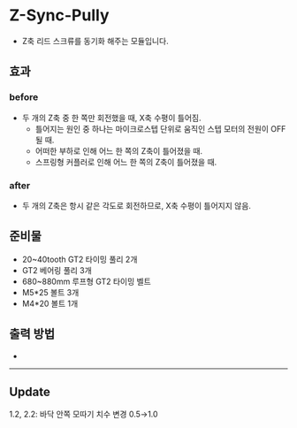 # Z-Sync-Pully

- Z축 리드 스크류를 동기화 해주는 모듈입니다.

## 효과

### before

- 두 개의 Z축 중 한 쪽만 회전했을 때, X축 수평이 틀어짐.
  - 틀어지는 원인 중 하나는 마이크로스텝 단위로 움직인 스텝 모터의 전원이 OFF 될 때.
  - 어떠한 부하로 인해 어느 한 쪽의 Z축이 틀어졌을 때.
  - 스프링형 커플러로 인해 어느 한 쪽의 Z축이 틀어졌을 때.

### after
- 두 개의 Z축은 항시 같은 각도로 회전하므로, X축 수평이 틀어지지 않음.

## 준비물

- 20~40tooth GT2 타이밍 풀리 2개
- GT2 베어링 풀리 3개
- 680~880mm 루프형 GT2 타이밍 벨트
- M5\*25 볼트 3개
- M4\*20 볼트 1개

## 출력 방법

- 

***
## Update
1.2, 2.2: 바닥 안쪽 모따기 치수 변경 0.5→1.0

